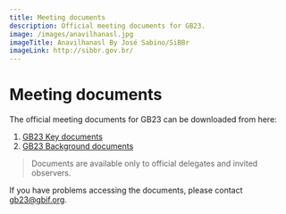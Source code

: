 ```yaml
---
title: Meeting documents
description: Official meeting documents for GB23. 
image: /images/anavilhanasl.jpg
imageTitle: Anavilhanasl By José Sabino/SiBBr
imageLink: http://sibbr.gov.br/
---
```


# Meeting documents

The official meeting documents for GB23 can be downloaded from here:

1. [GB23 Key documents](http://directory.gbif.org/documents/governing_board/GB23_2016_Brasilia/GB23_pre-meeting_documents/ "GB23 Key documents")
2. [GB23 Background documents](http://directory.gbif.org/documents/governing_board/GB23_2016_Brasilia/GB23_background_documents/ "GB23 Background documents")

> Documents are available only to official delegates and invited observers. 

If you have problems accessing the documents, please contact [gb23@gbif.org](mailto:gb23@gbif.org). 

